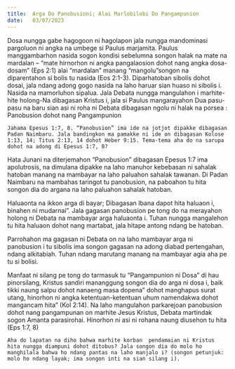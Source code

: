 ```yaml
---
title:  Arga Do Panobusioni; Alai Marlobilobi Do Pangampunion
date:   03/07/2023
---
```


Dosa nungga gabe hagogoon ni hagolapon jala nungga mandominasi pargoluon ni angka na umbege si Paulus marjamita. Paulus manggambarhon nasida sogon kondisi sebelumna songon halak na mate na mardalan – “mate hirnorhon ni angka pangalaosion dohot nang angka dosa-dosam” (Eps 2:1) alai “mardalan” manang “mangolu”songon na diparentahon si bolis tu nasida (Eos 2:1-3). Diparhatoban sibolis dohot dosai, jala ndang adong gogo nasida na laho haruar sian huaso ni sibolis i. Nasida na mamorluhon sipalua. Jala Debata nungga mangulahon i marhite-hite holong-Na dibagasan Kristus i, jala si Paulus mangarayahon Dua pasu-pasu na baru sian asi ni roha ni Debata dibagasan ngolu ni halak na porsea : Panobusion dohot nang Pangampunion

`Jahama Epesus 1:7, 8. “Panobusion” ima ide na jotjot dipakke dibagasan Padan Naimbaru. Jala bandingkon ma pamakke ni ide on dibagasan Kolose 1:13, 14; Titus 2:13, 14 dohot Heber 9:15. Tema-tema aha do na sarupa dohot na adong di Epesus 1:7, 8?`

Hata Junani na diterjemahon “Panobusion” dibagasan Epesus 1:7 ima apolutrosis, na dimulana dipakke na laho manuhor kebebasan ni sahalak hatoban manang na mambayar na laho paluahon sahalak tawanan. Di Padan Naimbaru na mambahas taringot tu panobusion, na paboahon tu hita songon dia do argana na laho paluahon sahalak hatoban.

Haluaonta na ikkon arga di bayar; Dibagasan Ibana dapot hita haluaon i, binahen ni mudarnai”. Jala gagasan panobusion pe tong do na merayahon holong ni Debata na mambayar arga haluaonta i. Tuhan nungga mangalehon tu hita haluaon dohot nang martabat, jala hitape antong ndang be hatoban.

Parrohahon ma gagasan ni Debata on na laho mambayar arga ni panobusion i tu sibolis ima songon gagasan na adong diabad pertengahan, ndang alkitabiah.  Tuhan ndang marutang manang na mambayar agia aha pe tu si bolisi.

Manfaat ni silang pe tong do tarmasuk tu “Pangampunion ni Dosa” di hau pinorsilang, Kristus sandiri mananggung songon dia do arga ni dosa i, baik tikki naung salpu dohot nanaeng masa dopena” dohot manghapus surat utang, hinorhon ni angka ketentuan-ketentuan uhum namendakwa dohot mangancam hita” (Kol 2:14). Na laho mangulahon parkarejoan panobusion dohot nang pangampunan on marhite Jesus Kristus, Debata martindak sogon Amanta parasirohai. Hinorhon ni asi ni rohana naung diusehon tu hita (Eps 1:7, 8)

`Aha do lapatan na diho bahwa marhite korban  pendamaian ni Kristus hita nungga diampuni dohot ditobus? Jala songon dia do molo ho manghilala bahwa ho ndang pantas na laho manjalo i? (songon petunjuk: molo ho ndang layak; ima songon inti na sian silang i).`